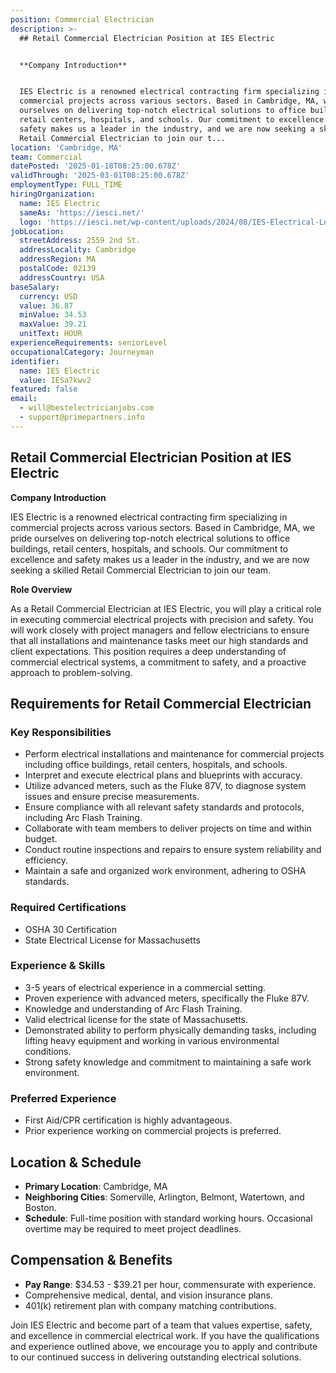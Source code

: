 ```yaml
---
position: Commercial Electrician
description: >-
  ## Retail Commercial Electrician Position at IES Electric


  **Company Introduction**


  IES Electric is a renowned electrical contracting firm specializing in
  commercial projects across various sectors. Based in Cambridge, MA, we pride
  ourselves on delivering top-notch electrical solutions to office buildings,
  retail centers, hospitals, and schools. Our commitment to excellence and
  safety makes us a leader in the industry, and we are now seeking a skilled
  Retail Commercial Electrician to join our t...
location: 'Cambridge, MA'
team: Commercial
datePosted: '2025-01-18T08:25:00.678Z'
validThrough: '2025-03-01T08:25:00.678Z'
employmentType: FULL_TIME
hiringOrganization:
  name: IES Electric
  sameAs: 'https://iesci.net/'
  logo: 'https://iesci.net/wp-content/uploads/2024/08/IES-Electrical-Logo-color.png'
jobLocation:
  streetAddress: 2559 2nd St.
  addressLocality: Cambridge
  addressRegion: MA
  postalCode: 02139
  addressCountry: USA
baseSalary:
  currency: USD
  value: 36.87
  minValue: 34.53
  maxValue: 39.21
  unitText: HOUR
experienceRequirements: seniorLevel
occupationalCategory: Journeyman
identifier:
  name: IES Electric
  value: IESa7kwv2
featured: false
email:
  - will@bestelectricianjobs.com
  - support@primepartners.info
---
```




## Retail Commercial Electrician Position at IES Electric

**Company Introduction**

IES Electric is a renowned electrical contracting firm specializing in commercial projects across various sectors. Based in Cambridge, MA, we pride ourselves on delivering top-notch electrical solutions to office buildings, retail centers, hospitals, and schools. Our commitment to excellence and safety makes us a leader in the industry, and we are now seeking a skilled Retail Commercial Electrician to join our team.

**Role Overview**

As a Retail Commercial Electrician at IES Electric, you will play a critical role in executing commercial electrical projects with precision and safety. You will work closely with project managers and fellow electricians to ensure that all installations and maintenance tasks meet our high standards and client expectations. This position requires a deep understanding of commercial electrical systems, a commitment to safety, and a proactive approach to problem-solving.

## Requirements for Retail Commercial Electrician

### Key Responsibilities
- Perform electrical installations and maintenance for commercial projects including office buildings, retail centers, hospitals, and schools.
- Interpret and execute electrical plans and blueprints with accuracy.
- Utilize advanced meters, such as the Fluke 87V, to diagnose system issues and ensure precise measurements.
- Ensure compliance with all relevant safety standards and protocols, including Arc Flash Training.
- Collaborate with team members to deliver projects on time and within budget.
- Conduct routine inspections and repairs to ensure system reliability and efficiency.
- Maintain a safe and organized work environment, adhering to OSHA standards.

### Required Certifications
- OSHA 30 Certification
- State Electrical License for Massachusetts

### Experience & Skills
- 3-5 years of electrical experience in a commercial setting.
- Proven experience with advanced meters, specifically the Fluke 87V.
- Knowledge and understanding of Arc Flash Training.
- Valid electrical license for the state of Massachusetts.
- Demonstrated ability to perform physically demanding tasks, including lifting heavy equipment and working in various environmental conditions.
- Strong safety knowledge and commitment to maintaining a safe work environment.

### Preferred Experience
- First Aid/CPR certification is highly advantageous.
- Prior experience working on commercial projects is preferred.

## Location & Schedule

- **Primary Location**: Cambridge, MA
- **Neighboring Cities**: Somerville, Arlington, Belmont, Watertown, and Boston.
- **Schedule**: Full-time position with standard working hours. Occasional overtime may be required to meet project deadlines.

## Compensation & Benefits

- **Pay Range**: $34.53 - $39.21 per hour, commensurate with experience.
- Comprehensive medical, dental, and vision insurance plans.
- 401(k) retirement plan with company matching contributions.

Join IES Electric and become part of a team that values expertise, safety, and excellence in commercial electrical work. If you have the qualifications and experience outlined above, we encourage you to apply and contribute to our continued success in delivering outstanding electrical solutions.
